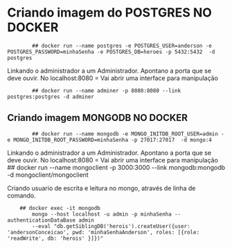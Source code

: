 # Criando imagem do POSTGRES NO DOCKER

            ## docker run --name postgres -e POSTGRES_USER=anderson -e POSTGRES_PASSWORD=minhaSenha -e POSTGRES_DB=heroes -p 5432:5432  -d postgres


Linkando o administrador a um Administrador. Apontano a porta que se deve ouvir. 
    No localhost:8080 = Vai abrir uma interface para manipulação

            ## docker run --name adminer -p 8080:8080 --link postgres:postgres -d adminer



## Criando imagem MONGODB NO DOCKER
            ## docker run --name mongodb -e MONGO_INITDB_ROOT_USER=admin -e MONGO_INITDB_ROOT_PASSWORD=minhaSenha -p 27017:27017  -d mongo:4

Linkando o administrador a um Administrador. Apontano a porta que se deve ouvir. 
    No localhost:8080 = Vai abrir uma interface para manipulação
            ## docker run --name mongoclient -p 3000:3000 --link mongodb:mongodb -d mongoclient/mongoclient

Criando usuario de escrita e leitura no mongo, através de linha de comando.

        ## docker exec -it mongodb
            mongo --host localhost -u admin -p minhaSenha --authenticationDataBase admin 
            --eval "db.getSiblingDB('herois').createUser({user: 'andersonConceicao', pwd: 'minhaSenhaAnderson', roles: [{role: 'readWrite', db: 'herois' }]})"